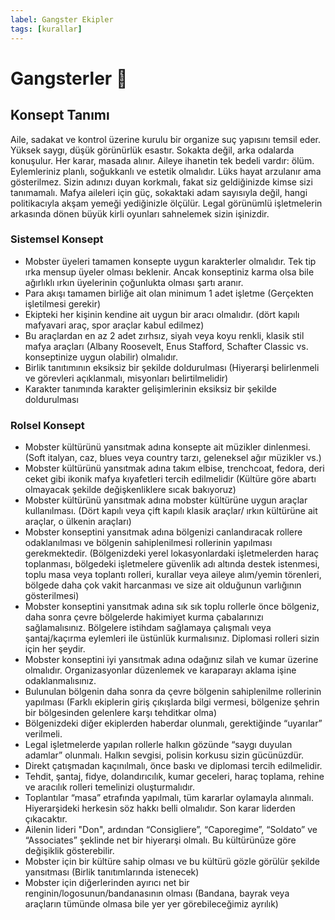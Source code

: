 ```yaml
---
label: Gangster Ekipler
tags: [kurallar]
---
```


# Gangsterler :tophat:
## Konsept Tanımı
Aile, sadakat ve kontrol üzerine kurulu bir organize suç yapısını temsil eder. Yüksek saygı, düşük görünürlük esastır. Sokakta değil, arka odalarda konuşulur. Her karar, masada alınır. Aileye ihanetin tek bedeli vardır: ölüm. Eylemleriniz planlı, soğukkanlı ve estetik olmalıdır. Lüks hayat arzulanır ama gösterilmez. Sizin adınızı duyan korkmalı, fakat siz geldiğinizde kimse sizi tanımamalı.
Mafya aileleri için güç, sokaktaki adam sayısıyla değil, hangi politikacıyla akşam yemeği yediğinizle ölçülür. Legal görünümlü işletmelerin arkasında dönen büyük kirli oyunları sahnelemek sizin işinizdir.

### Sistemsel Konsept
- Mobster üyeleri tamamen konsepte uygun karakterler olmalıdır. Tek tip ırka mensup üyeler olması beklenir. Ancak konseptiniz karma olsa bile ağırlıklı ırkın üyelerinin çoğunlukta olması şartı aranır. 
- Para akışı tamamen birliğe ait olan minimum 1 adet işletme (Gerçekten işletilmesi gerekir)
- Ekipteki her kişinin kendine ait uygun bir aracı olmalıdır. (dört kapılı mafyavari araç, spor araçlar kabul edilmez)
- Bu araçlardan en az 2 adet zırhsız, siyah veya koyu renkli, klasik stil mafya araçları (Albany Roosevelt, Enus Stafford, Schafter Classic vs. konseptinize uygun olabilir) olmalıdır.
- Birlik tanıtımının eksiksiz bir şekilde doldurulması (Hiyerarşi belirlenmeli ve görevleri açıklanmalı, misyonları belirtilmelidir)
- Karakter tanımında karakter gelişimlerinin eksiksiz bir şekilde doldurulması

### Rolsel Konsept
- Mobster kültürünü yansıtmak adına konsepte ait müzikler dinlenmesi. (Soft italyan, caz, blues veya country tarzı, geleneksel ağır müzikler vs.)
- Mobster kültürünü yansıtmak adına takım elbise, trenchcoat, fedora, deri ceket gibi ikonik mafya kıyafetleri tercih edilmelidir (Kültüre göre abartı olmayacak şekilde değişkenliklere sıcak bakıyoruz)
- Mobster kültürünü yansıtmak adına mobster kültürüne uygun araçlar kullanılması. (Dört kapılı veya çift kapılı klasik araçlar/ ırkın kültürüne ait araçlar, o ülkenin araçları) 
- Mobster konseptini yansıtmak adına bölgenizi canlandıracak rollere odaklanılması ve bölgenin sahiplenilmesi rollerinin yapılması gerekmektedir. (Bölgenizdeki yerel lokasyonlardaki işletmelerden haraç toplanması, bölgedeki işletmelere güvenlik adı altında destek istenmesi, toplu masa veya toplantı rolleri, kurallar veya aileye alım/yemin törenleri, bölgede daha çok vakit harcanması ve size ait olduğunun varlığının gösterilmesi)
- Mobster konseptini yansıtmak adına sık sık toplu rollerle önce bölgeniz, daha sonra çevre bölgelerde hakimiyet kurma çabalarınızı sağlamalısınız. Bölgelere istihdam sağlamaya çalışmalı veya şantaj/kaçırma eylemleri ile üstünlük kurmalısınız. Diplomasi rolleri sizin için her şeydir.
- Mobster konseptini iyi yansıtmak adına odağınız silah ve kumar üzerine olmalıdır. Organizasyonlar düzenlemek ve karaparayı aklama işine odaklanmalısınız.
- Bulunulan bölgenin daha sonra da çevre bölgenin sahiplenilme rollerinin yapılması (Farklı ekiplerin giriş çıkışlarda bilgi vermesi, bölgenize şehrin bir bölgesinden gelenlere karşı tehditkar olma)
- Bölgenizdeki diğer ekiplerden haberdar olunmalı, gerektiğinde “uyarılar” verilmeli.
- Legal işletmelerde yapılan rollerle halkın gözünde “saygı duyulan adamlar” olunmalı. Halkın sevgisi, polisin korkusu sizin gücünüzdür.
- Direkt çatışmadan kaçınılmalı, önce baskı ve diplomasi tercih edilmelidir.
- Tehdit, şantaj, fidye, dolandırıcılık, kumar geceleri, haraç toplama, rehine ve aracılık rolleri temelinizi oluşturmalıdır.
- Toplantılar “masa” etrafında yapılmalı, tüm kararlar oylamayla alınmalı. Hiyerarşideki herkesin söz hakkı belli olmalıdır. Son karar liderden çıkacaktır.
- Ailenin lideri "Don", ardından “Consigliere”, “Caporegime”, “Soldato” ve “Associates” şeklinde net bir hiyerarşi olmalı. Bu kültürünüze göre değişiklik gösterebilir.
- Mobster için bir kültüre sahip olması ve bu kültürü gözle görülür şekilde yansıtması (Birlik tanıtımlarında istenecek)
- Mobster için diğerlerinden ayırıcı net bir renginin/logosunun/bandanasının olması (Bandana, bayrak veya araçların tümünde olmasa bile yer yer görebileceğimiz ayrılık)
